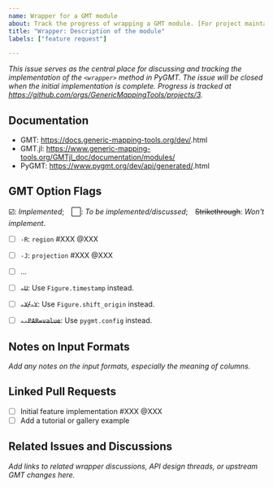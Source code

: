 ```yaml
---
name: Wrapper for a GMT module
about: Track the progress of wrapping a GMT module. [For project maintainers only!]
title: "Wrapper: Description of the module"
labels: ["feature request"]

---
```


*This issue serves as the central place for discussing and tracking the implementation of the `<wrapper>` method in PyGMT. The issue will be closed when the initial implementation is complete. Progress is tracked at https://github.com/orgs/GenericMappingTools/projects/3.*

## Documentation

- GMT: https://docs.generic-mapping-tools.org/dev/<module>.html
- GMT.jl: https://www.generic-mapping-tools.org/GMTjl_doc/documentation/modules/<module>
- PyGMT: https://www.pygmt.org/dev/api/generated/<wrapper>.html

## GMT Option Flags

☑️: *Implemented*; ⬜: *To be implemented/discussed*; ~~Strikethrough~~: *Won't implement*.

- [ ] `-R`: `region` #XXX @XXX
- [ ] `-J`: `projection` #XXX @XXX
- [ ] ...
- [ ] ~~`-U`~~: Use `Figure.timestamp` instead.
- [ ] ~~`-X`/`-Y`~~: Use `Figure.shift_origin` instead.
- [ ] ~~`--PAR=value`~~: Use `pygmt.config` instead.


## Notes on Input Formats

*Add any notes on the input formats, especially the meaning of columns.*

## Linked Pull Requests

- [ ] Initial feature implementation #XXX @XXX
- [ ] Add a tutorial or gallery example

## Related Issues and Discussions

*Add links to related wrapper discussions, API design threads, or upstream GMT changes here.*
